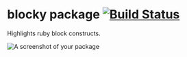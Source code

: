 # blocky package [![Build Status](https://travis-ci.org/samu/blocky.svg?branch=master)](https://travis-ci.org/samu/blocky)

Highlights ruby block constructs.

![A screenshot of your package](https://f.cloud.github.com/assets/69169/2290250/c35d867a-a017-11e3-86be-cd7c5bf3ff9b.gif)
